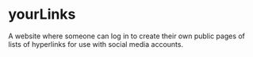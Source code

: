 # yourLinks
A website where someone can log in to create their own public pages of lists of hyperlinks for use with social media accounts.

